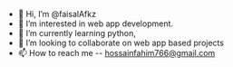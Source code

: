 - 👋 Hi, I’m @faisalAfkz
- 👀 I’m interested in web app development.
- 🌱 I’m currently learning python, 
- 💞️ I’m looking to collaborate on web app based projects
- 📫 How to reach me -- hossainfahim766@gmail.com

<!---
faisalAfkz/faisalAfkz is a ✨ special ✨ repository because its `README.md` (this file) appears on your GitHub profile.
You can click the Preview link to take a look at your changes.
--->
